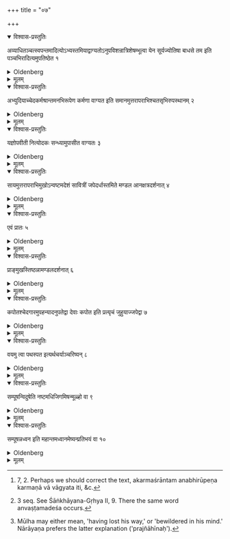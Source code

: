 +++
title = "०७"

+++

<details open><summary>विश्वास-प्रस्तुतिः</summary>

अव्याधितञ्चत्स्वपन्तमादित्योऽभ्यस्तमियाद्वाग्यतोऽनुपविशन्रात्रिशेषम्भूत्वा येन सूर्यज्योतिषा बाधसे तम इति पञ्चभिरादित्यमुपतिष्ठेत १
</details>

<details><summary>Oldenberg</summary>

1. If the sun sets while he is sleeping without being sick, he should spend the rest of the night keeping silence, without sitting down, and should worship the sun (when it rises) with the five (verses), 'The light, O sun, by which thou destroyest darkness' (Rig-veda X, 37, 4 seq.).

</details>

<details><summary>मूलम्</summary>

अव्याधितञ्चत्स्वपन्तमादित्योऽभ्यस्तमियाद्वाग्यतोऽनुपविशन्रात्रिशेषम्भूत्वा येन सूर्यज्योतिषा बाधसे तम इति पञ्चभिरादित्यमुपतिष्ठेत १
</details>

<details open><summary>विश्वास-प्रस्तुतिः</summary>

अभ्युदियाच्चेदकर्मश्रान्तमनभिरूपेण कर्मणा वाग्यत इति समानमुत्तरापराभिश्चतसृभिरुपस्थानम् २
</details>

<details><summary>Oldenberg</summary>

2 [^1] . If (the sun) rises (while he is sleeping without being sick), being fatigued without having done any work, or having done work that is not becoming, he should keep silence, &c., as before, and perform his worship (to the sun) with the following four (verses, Rig-veda X, 37, 9 seq.).

[^1]:  7, 2. Perhaps we should correct the text, akarmaśrāntam anabhirūpeṇa karmaṇā vā vāgyata iti, &c.

</details>

<details><summary>मूलम्</summary>

अभ्युदियाच्चेदकर्मश्रान्तमनभिरूपेण कर्मणा वाग्यत इति समानमुत्तरापराभिश्चतसृभिरुपस्थानम् २
</details>

<details open><summary>विश्वास-प्रस्तुतिः</summary>

यज्ञोपवीती नित्योदकः सन्ध्यामुपासीत वाग्यतः ३
</details>

<details><summary>Oldenberg</summary>

3 [^2] . Invested with the sacrificial cord, constantly fulfilling the prescribed duties regarding the use of water, he should perform the Sandhyā (or twilight devotion), observing silence.

[^2]:  3 seq. See Śāṅkhāyana-Gṛhya II, 9. There the same word anvaṣṭamadeśa occurs.

</details>

<details><summary>मूलम्</summary>

यज्ञोपवीती नित्योदकः सन्ध्यामुपासीत वाग्यतः ३
</details>

<details open><summary>विश्वास-प्रस्तुतिः</summary>

सायमुत्तरापराभिमुखोऽन्वष्टमदेशं सावित्रीं जपेदर्धास्तमिते मण्डल आनक्षत्रदर्शनात् ४
</details>

<details><summary>Oldenberg</summary>

4. In the evening he should, turning his face to the north-west, to the region between the chief (west) point and the intermediate (north-western) point (of the horizon), murmur the Sāvitrī, (beginning) when the sun is half set, until the stars appear.

</details>

<details><summary>मूलम्</summary>

सायमुत्तरापराभिमुखोऽन्वष्टमदेशं सावित्रीं जपेदर्धास्तमिते मण्डल आनक्षत्रदर्शनात् ४
</details>

<details open><summary>विश्वास-प्रस्तुतिः</summary>

एवं प्रातः ५
</details>

<details><summary>Oldenberg</summary>

5. In the same way in the morning - 

</details>

<details><summary>मूलम्</summary>

एवं प्रातः ५
</details>

<details open><summary>विश्वास-प्रस्तुतिः</summary>

प्राङ्मुखस्तिष्ठन्नामण्डलदर्शनात् ६
</details>

<details><summary>Oldenberg</summary>

6. Standing, with his face turned to the east, until the disk (of the sun) appears.

</details>

<details><summary>मूलम्</summary>

प्राङ्मुखस्तिष्ठन्नामण्डलदर्शनात् ६
</details>

<details open><summary>विश्वास-प्रस्तुतिः</summary>

कपोतश्चेदगारमुपहन्यादनुपतेद्वा देवाः कपोत इति प्रत्यृचं जुहुयाज्जपेद्वा ७
</details>

<details><summary>Oldenberg</summary>

7. If a dove flies against his house or towards it, he should sacrifice with (the hymn), 'O gods, the dove' (Rig-veda X, 165), verse by verse, or should murmur (that hymn).

</details>

<details><summary>मूलम्</summary>

कपोतश्चेदगारमुपहन्यादनुपतेद्वा देवाः कपोत इति प्रत्यृचं जुहुयाज्जपेद्वा ७
</details>

<details open><summary>विश्वास-प्रस्तुतिः</summary>

वयमु त्वा पथस्पत इत्यर्थचर्याञ्चरिष्यन् ८
</details>

<details><summary>Oldenberg</summary>

8. 'We have thee, O Lord of the path' (Rig-veda VI, 53) - if he is going out for doing some business.

</details>

<details><summary>मूलम्</summary>

वयमु त्वा पथस्पत इत्यर्थचर्याञ्चरिष्यन् ८
</details>

<details open><summary>विश्वास-प्रस्तुतिः</summary>

सम्पूषन्विदुषेति नष्टमधिजिगमिषन्मूळ्हो वा ९
</details>

<details><summary>Oldenberg</summary>

9 [^3] . 'Bring us together, Pūṣan, with a knowing one' (Rig-Veda VI, 54) - if he wishes to find something lost, or if he has strayed.

[^3]:  Mūlha may either mean, 'having lost his way,' or 'bewildered in his mind.' Nārāyaṇa prefers the latter explanation ('prajñāhīnaḥ').

</details>

<details><summary>मूलम्</summary>

सम्पूषन्विदुषेति नष्टमधिजिगमिषन्मूळ्हो वा ९
</details>

<details open><summary>विश्वास-प्रस्तुतिः</summary>

सम्पूषन्नध्वन इति महान्तमध्वानमेष्यन्प्रतिभयं वा १०
</details>

<details><summary>Oldenberg</summary>

10. 'Journey over the ways, Pūṣan' (Rig-veda I, 42) - if he is going out on a long or dangerous way.

</details>

<details><summary>मूलम्</summary>

सम्पूषन्नध्वन इति महान्तमध्वानमेष्यन्प्रतिभयं वा १०
</details>

